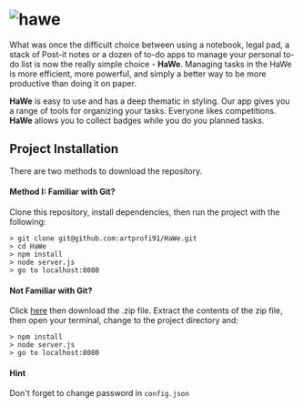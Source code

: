 # ![hawe](https://user-images.githubusercontent.com/28790452/31577112-44b4c9d4-b0ce-11e7-9b07-54a24534b4d5.png)

What was once the difficult choice between using a notebook, legal pad, a stack of Post-it notes or a dozen of to-do apps to manage your personal to-do list is now the really simple choice - **HaWe**.
Managing tasks in the HaWe is more efficient, more powerful, and simply a better way to be more productive than doing it on paper.

**HaWe** is easy to use and has a deep thematic in styling.
Our app gives you a range of tools for organizing your tasks.
Everyone likes competitions. **HaWe** allows you to collect badges while you do you planned tasks.

## Project Installation

There are two methods to download the repository.

#### Method I: Familiar with Git?

Clone this repository, install dependencies, then run the project with the following:

```
> git clone git@github.com:artprofi91/HaWe.git
> cd HaWe
> npm install
> node server.js
> go to localhost:8080
```

#### Not Familiar with Git?

Click [here](https://github.com/artprofi91/HaWe) then download the .zip file. Extract the contents of the zip file, then open your terminal, change to the project directory and:

```
> npm install
> node server.js
> go to localhost:8080
```

#### Hint

Don't forget to change password in `config.json`
